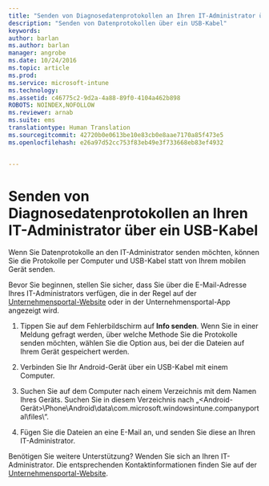 ```yaml
---
title: "Senden von Diagnosedatenprotokollen an Ihren IT-Administrator über ein USB-Kabel | Microsoft Intune"
description: "Senden von Datenprotokollen über ein USB-Kabel"
keywords: 
author: barlan
ms.author: barlan
manager: angrobe
ms.date: 10/24/2016
ms.topic: article
ms.prod: 
ms.service: microsoft-intune
ms.technology: 
ms.assetid: c46775c2-9d2a-4a88-89f0-4104a462b898
ROBOTS: NOINDEX,NOFOLLOW
ms.reviewer: arnab
ms.suite: ems
translationtype: Human Translation
ms.sourcegitcommit: 42720b0e0613be10e83cb0e8aae7170a85f473e5
ms.openlocfilehash: e26a97d52cc753f83eb49e3f733668eb83ef4932


---
```



# Senden von Diagnosedatenprotokollen an Ihren IT-Administrator über ein USB-Kabel

Wenn Sie Datenprotokolle an den IT-Administrator senden möchten, können Sie die Protokolle per Computer und USB-Kabel statt von Ihrem mobilen Gerät senden.

 Bevor Sie beginnen, stellen Sie sicher, dass Sie über die E-Mail-Adresse Ihres IT-Administrators verfügen, die in der Regel auf der [Unternehmensportal-Website](http://portal.manage.microsoft.com) oder in der Unternehmensportal-App angezeigt wird.

1.  Tippen Sie auf dem Fehlerbildschirm auf **Info senden**. Wenn Sie in einer Meldung gefragt werden, über welche Methode Sie die Protokolle senden möchten, wählen Sie die Option aus, bei der die Dateien auf Ihrem Gerät gespeichert werden.

2.  Verbinden Sie Ihr Android-Gerät über ein USB-Kabel mit einem Computer.

3.  Suchen Sie auf dem Computer nach einem Verzeichnis mit dem Namen Ihres Geräts. Suchen Sie in diesem Verzeichnis nach „&lt;Android-Gerät&gt;\Phone\Android\data\com.microsoft.windowsintune.companyportal\files\“.

4.  Fügen Sie die Dateien an eine E-Mail an, und senden Sie diese an Ihren IT-Administrator.

Benötigen Sie weitere Unterstützung? Wenden Sie sich an Ihren IT-Administrator. Die entsprechenden Kontaktinformationen finden Sie auf der [Unternehmensportal-Website](http://portal.manage.microsoft.com).



<!--HONumber=Oct16_HO2-->


